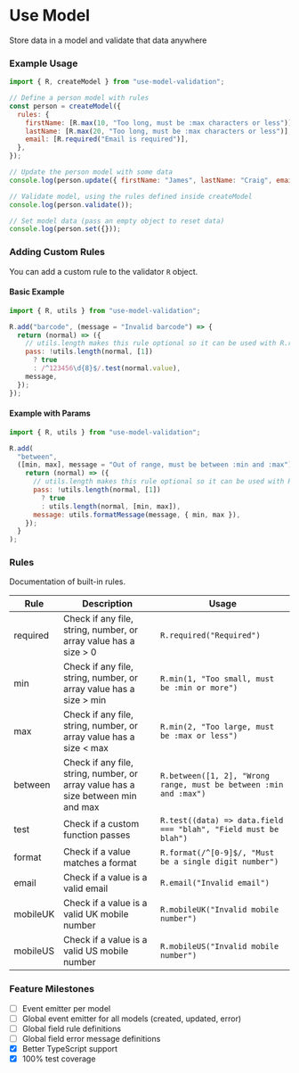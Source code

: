 # Use Model

Store data in a model and validate that data anywhere

### Example Usage

```js
import { R, createModel } from "use-model-validation";

// Define a person model with rules
const person = createModel({
  rules: {
    firstName: [R.max(10, "Too long, must be :max characters or less")],
    lastName: [R.max(20, "Too long, must be :max characters or less")],
    email: [R.required("Email is required")],
  },
});

// Update the person model with some data
console.log(person.update({ firstName: "James", lastName: "Craig", email: "test" }));

// Validate model, using the rules defined inside createModel
console.log(person.validate());

// Set model data (pass an empty object to reset data)
console.log(person.set({}));
```

### Adding Custom Rules

You can add a custom rule to the validator `R` object.

#### Basic Example

```js
import { R, utils } from "use-model-validation";

R.add("barcode", (message = "Invalid barcode") => {
  return (normal) => ({
    // utils.length makes this rule optional so it can be used with R.required
    pass: !utils.length(normal, [1])
      ? true
      : /^123456\d{8}$/.test(normal.value),
    message,
  });
});
```

#### Example with Params

```js
import { R, utils } from "use-model-validation";

R.add(
  "between",
  ([min, max], message = "Out of range, must be between :min and :max") => {
    return (normal) => ({
      // utils.length makes this rule optional so it can be used with R.required
      pass: !utils.length(normal, [1])
        ? true
        : utils.length(normal, [min, max]),
      message: utils.formatMessage(message, { min, max }),
    });
  }
);
```

### Rules

Documentation of built-in rules.

| Rule | Description | Usage |
|---|---|---|
| required | Check if any file, string, number, or array value has a size > 0 | `R.required("Required")` |
| min | Check if any file, string, number, or array value has a size > min | `R.min(1, "Too small, must be :min or more")` |
| max | Check if any file, string, number, or array value has a size < max | `R.min(2, "Too large, must be :max or less")` |
| between | Check if any file, string, number, or array value has a size between min and max | `R.between([1, 2], "Wrong range, must be between :min and :max")` |
| test | Check if a custom function passes | `R.test((data) => data.field === "blah", "Field must be blah")` |
| format | Check if a value matches a format | `R.format(/^[0-9]$/, "Must be a single digit number")` |
| email | Check if a value is a valid email | `R.email("Invalid email")` |
| mobileUK | Check if a value is a valid UK mobile number | `R.mobileUK("Invalid mobile number")` |
| mobileUS | Check if a value is a valid US mobile number | `R.mobileUS("Invalid mobile number")` |

### Feature Milestones

- [ ] Event emitter per model
- [ ] Global event emitter for all models (created, updated, error)
- [ ] Global field rule definitions
- [ ] Global field error message definitions
- [x] Better TypeScript support
- [x] 100% test coverage
